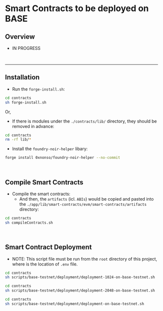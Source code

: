 # Smart Contracts to be deployed on BASE

## Overview
- IN PROGRESS


<br>

<hr>

## Installation

- Run the `forge-install.sh`:
```bash
cd contracts
sh forge-install.sh
```

Or,

- If there is modules under the `./contracts/lib/` directory, they should be removed in advance:
```bash
cd contracts
rm -rf lib/* 
```

- Install the `foundry-noir-helper` libary:
```bash
forge install 0xnonso/foundry-noir-helper --no-commit
```

<br>

## Compile Smart Contracts

- Compile the smart contracts:
  - And then, the `artifacts` (icl. `ABIs`) would be copied and pasted into the `./app/lib/smart-contracts/evm/smart-contracts/artifacts` directory:
```bash
cd contracts
sh compileContracts.sh
```

<br>

## Smart Contract Deployment

- NOTE: This script file must be run from the `root` directory of this project, where is the location of `.env` file.
```bash
cd contracts
sh scripts/base-testnet/deployment/deployment-1024-on-base-testnet.sh
```
```bash
cd contracts
sh scripts/base-testnet/deployment/deployment-2048-on-base-testnet.sh
```
```bash
cd contracts
sh scripts/base-testnet/deployment/deployment-on-base-testnet.sh
```